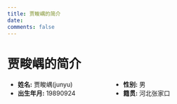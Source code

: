 ```yaml
---
title: 贾畯嵎的简介
date:
comments: false
---
```

贾畯嵎的简介
===========
<ul style="overflow:hidden">
    <li style="float:left;width:50%;"><b>姓名:</b> 贾畯嵎(junyu) </li><li style="float:left;width:50%;"><b>性别:</b> 男</li><li style="float:left;width:50%;"><b>出生年月:</b> 19890924</li><li style="float:left;width:50%;"><b>籍贯:</b> 河北张家口</li>
</ul>

